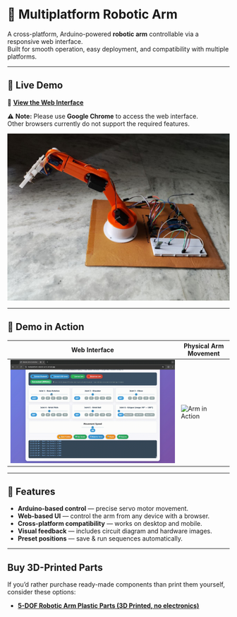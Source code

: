 # 🤖 Multiplatform Robotic Arm

A cross-platform, Arduino-powered **robotic arm** controllable via a responsive web interface.  
Built for smooth operation, easy deployment, and compatibility with multiple platforms.

---

## 🚀 Live Demo
🔗 **[View the Web Interface](https://mutiplatform-robotic-arm.vercel.app)**  

⚠️ **Note:** Please use **Google Chrome** to access the web interface.  
Other browsers currently do not support the required features.

![Robotic Arm Preview](robotic_arm.jpg)

---

## 🎥 Demo in Action
| Web Interface | Physical Arm Movement |
|--------------|----------------------|
| ![Web UI Demo](demo_web.gif) | ![Arm in Action](demo_arm.gif) |

---

## 📜 Features
- **Arduino-based control** — precise servo motor movement.
- **Web-based UI** — control the arm from any device with a browser.
- **Cross-platform compatibility** — works on desktop and mobile.
- **Visual feedback** — includes circuit diagram and hardware images.
- **Preset positions** — save & run sequences automatically.

---

##  Buy 3D-Printed Parts

If you’d rather purchase ready-made components than print them yourself, consider these options:

- **[5-DOF Robotic Arm Plastic Parts (3D Printed, no electronics)](https://www.amazon.in/LINECRAFT-DESIGNS-Creativity-innovation-Reality/dp/B08Y7JZY99?dib=eyJ2IjoiMSJ9.aJl2brxEkKOLw464K-0Ccig3pAmeaVT-MIn6xXIXGr3igyK5XnN_9_GNA-aESs-Vnrwei6zc2vNcfYMRol27W5d2P4nSUbsfVpqEPcKGtf17XhZcVfZCBNkBExjjlolLBxxowaLOf8Swcs0RFabUOm_50PV4zPrSSfcUwfEQ2jzoBipzM7V-tOGTqClpYHuYXcCbJ8-JNKydVg51611kQYviS0vaKJi8lIT0IiBQbx65FND5pVkTXCrkpexduUosxW3mwy87dTYMK8bJH4GnQyiwA0DOCWCYMcxrm9NNP84.Lxw8pdm11txI8bEPeJKQqi8jIUBCnUpWE7i-rxzAdHA&dib_tag=se&keywords=robotic%2Barm&qid=1755025789&sr=8-5&th=1)** 


